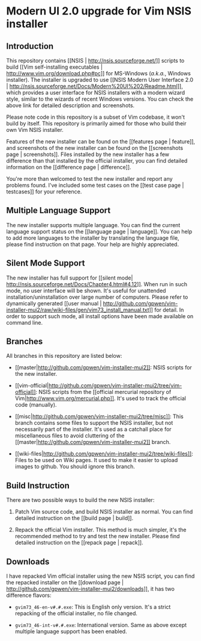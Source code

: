 # Modern UI 2.0 upgrade for Vim NSIS installer

## Introduction

This repository contains [[NSIS | http://nsis.sourceforge.net/]] scripts to
build [[Vim self-installing executables | http://www.vim.org/download.php#pc]]
for MS-Windows (*a.k.a.*, Windows installer).  The installer is upgraded to
use [[NSIS Modern User Interface 2.0 |
http://nsis.sourceforge.net/Docs/Modern%20UI%202/Readme.html]], which provides
a user interface for NSIS installers with a modern wizard style, similar to
the wizards of recent Windows versions.  You can check the above link for
detailed description and screenshots.

Please note code in this repository is a subset of Vim codebase, it won't
build by itself.  This repository is primarily aimed for those who build their
own Vim NSIS installer.

Features of the new installer can be found on the [[features page | feature]],
and screenshots of the new installer can be found on the [[screenshots page |
screenshots]].  Files installed by the new installer has a few difference than
that installed by the official installer, you can find detailed information on
the [[difference page | difference]].

You're more than welcomed to test the new installer and report any problems
found.  I've included some test cases on the [[test case page | testcases]]
for your reference.

## Multiple Language Support

The new installer supports multiple language.  You can find the current
language support status on the [[language page | language]].  You can help to
add more languages to the installer by translating the language file, please
find instruction on that page.  Your help are highly appreciated.

## Silent Mode Support

The new installer has full support for [[silent mode|
http://nsis.sourceforge.net/Docs/Chapter4.html#4.12]].  When run in such
mode, no user interface will be shown.  It's useful for unattended
installation/uninstallation over large number of computers.  Please refer
to dynamically generated [[user manual |
http://github.com/gpwen/vim-installer-mui2/raw/wiki-files/gen/vim73_install_manual.txt]]
for detail.  In order to support such mode, all install options have been
made available on command line.

## Branches

All branches in this repository are listed below:

* [[master|http://github.com/gpwen/vim-installer-mui2]]:
  NSIS scripts for the new installer.

* [[vim-official|http://github.com/gpwen/vim-installer-mui2/tree/vim-official]]:
  NSIS scripts from the [[official mercurial repository of
  Vim|http://www.vim.org/mercurial.php]].  It's used to track the official
  code (manually).

* [[misc|http://github.com/gpwen/vim-installer-mui2/tree/misc]]:
  This branch contains some files to support the NSIS installer, but not
  necessarily part of the installer.  It's used as a catchall place for
  miscellaneous files to avoid cluttering of the
  [[master|http://github.com/gpwen/vim-installer-mui2]] branch.

* [[wiki-files|http://github.com/gpwen/vim-installer-mui2/tree/wiki-files]]:
  Files to be used on Wiki pages.  It used to make it easier to upload images
  to github.  You should ignore this branch.

## Build Instruction

There are two possible ways to build the new NSIS installer:

1.  Patch Vim source code, and build NSIS installer as normal.  You can find
    detailed instruction on the [[build page | build]].

2.  Repack the official Vim installer.  This method is much simpler, it's the
    recommended method to try and test the new installer.  Please find
    detailed instruction on the [[repack page | repack]].

## Downloads

I have repacked Vim official installer using the new NSIS script, you can find
the repacked installer on the [[download page |
http://github.com/gpwen/vim-installer-mui2/downloads]], it has two difference
flavors:

* `gvim73_46-en-v#.#.exe`: This is English only version.  It's a strict
  repacking of the official installer, no file changed.

* `gvim73_46-int-v#.#.exe`: International version.  Same as above except
  multiple language support has been enabled.
